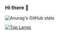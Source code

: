 ### Hi there 👋

![Anurag's GitHub stats](https://github-readme-stats.vercel.app/api?username=mattreginaldo&count_private=true)

[![Top Langs](https://github-readme-stats.vercel.app/api/top-langs/?username=mattreginaldo)](https://github.com/anuraghazra/github-readme-stats)


<!--
**mattreginaldo/mattreginaldo** is a ✨ _special_ ✨ repository because its `README.md` (this file) appears on your GitHub profile.

Here are some ideas to get you started:

- 🔭 I’m currently working on ...
- 🌱 I’m currently learning ...
- 👯 I’m looking to collaborate on ...
- 🤔 I’m looking for help with ...
- 💬 Ask me about ...
- 📫 How to reach me: ...
- 😄 Pronouns: ...
- ⚡ Fun fact: ...
-->
